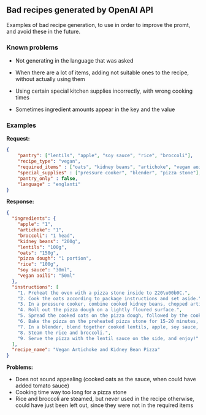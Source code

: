 ## Bad recipes generated by OpenAI API

Examples of bad recipe generation, to use in order to improve the promt, and avoid these in the future.

### Known problems

- Not generating in the language that was asked

- When there are a lot of items, adding not suitable ones to the recipe, without actually using them

- Using certain special kitchen supplies incorrectly, with wrong cooking times

- Sometimes ingredient amounts appear in the key and the value

### Examples

**Request:**

```json
{
    "pantry": ["lentils", "apple", "soy sauce", "rice", "broccoli"],
    "recipe_type": "vegan",
    "required_items" : ["oats", "kidney beans", "artichoke", "vegan aoili", "pizza dough"],
    "special_supplies" : ["pressure cooker", "blender", "pizza stone"],
    "pantry_only" : false,
    "language" : "englanti"
}
```

**Response:**

```json
{
  "ingredients": {
    "apple": "1",
    "artichoke": "1",
    "broccoli": "1 head",
    "kidney beans": "200g",
    "lentils": "100g",
    "oats": "150g",
    "pizza dough": "1 portion",
    "rice": "100g",
    "soy sauce": "30ml",
    "vegan aoili": "50ml"
  },
  "instructions": [
    "1. Preheat the oven with a pizza stone inside to 220\u00b0C.",
    "2. Cook the oats according to package instructions and set aside.",
    "3. In a pressure cooker, combine cooked kidney beans, chopped artichoke hearts, and vegan aoili. Cook on high pressure for 10 minutes.",
    "4. Roll out the pizza dough on a lightly floured surface.",
    "5. Spread the cooked oats on the pizza dough, followed by the cooked kidney beans and artichoke mixture.",
    "6. Bake the pizza on the preheated pizza stone for 15-20 minutes, or until the crust is golden brown.",
    "7. In a blender, blend together cooked lentils, apple, soy sauce, and a splash of water to make a sauce.",
    "8. Steam the rice and broccoli.",
    "9. Serve the pizza with the lentil sauce on the side, and enjoy!"
  ],
  "recipe_name": "Vegan Artichoke and Kidney Bean Pizza"
}
```

**Problems:**

- Does not sound appealing (cooked oats as the sauce, when could have added tomato sauce)
- Cooking time way too long for a pizza stone
- Rice and broccoli are steamed, but never used in the recipe otherwise, could have just been left out, since they were not in the required items
